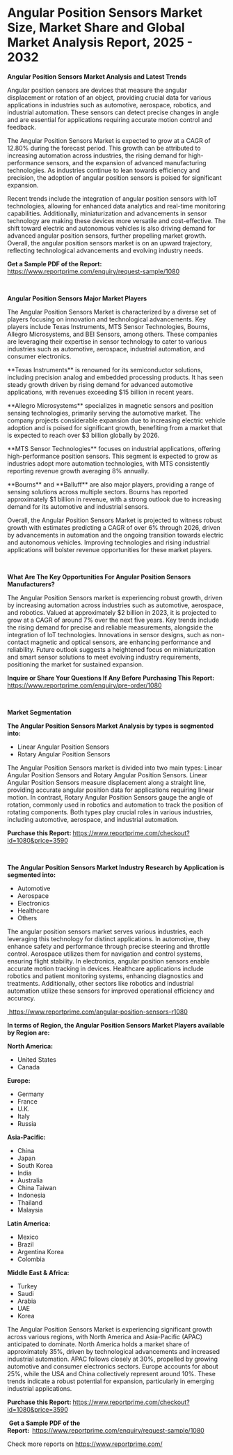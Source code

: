 <p><h1>Angular Position Sensors Market Size, Market Share and Global Market Analysis Report, 2025 - 2032</h1></p><p><strong>Angular Position Sensors Market Analysis and Latest Trends</strong></p>
<p><p>Angular position sensors are devices that measure the angular displacement or rotation of an object, providing crucial data for various applications in industries such as automotive, aerospace, robotics, and industrial automation. These sensors can detect precise changes in angle and are essential for applications requiring accurate motion control and feedback.</p><p>The Angular Position Sensors Market is expected to grow at a CAGR of 12.80% during the forecast period. This growth can be attributed to increasing automation across industries, the rising demand for high-performance sensors, and the expansion of advanced manufacturing technologies. As industries continue to lean towards efficiency and precision, the adoption of angular position sensors is poised for significant expansion.</p><p>Recent trends include the integration of angular position sensors with IoT technologies, allowing for enhanced data analytics and real-time monitoring capabilities. Additionally, miniaturization and advancements in sensor technology are making these devices more versatile and cost-effective. The shift toward electric and autonomous vehicles is also driving demand for advanced angular position sensors, further propelling market growth. Overall, the angular position sensors market is on an upward trajectory, reflecting technological advancements and evolving industry needs.</p></p>
<p><strong>Get a Sample PDF of the Report:&nbsp;</strong> <a href="https://www.reportprime.com/enquiry/request-sample/1080?utm_campaign=3545&utm_medium=2&utm_source=Github&utm_content=ia&utm_term=18032025&utm_id=angular-position-sensors">https://www.reportprime.com/enquiry/request-sample/1080</a></p>
<p>&nbsp;</p>
<p><strong>Angular Position Sensors Major Market Players</strong></p>
<p><p>The Angular Position Sensors Market is characterized by a diverse set of players focusing on innovation and technological advancements. Key players include Texas Instruments, MTS Sensor Technologies, Bourns, Allegro Microsystems, and BEI Sensors, among others. These companies are leveraging their expertise in sensor technology to cater to various industries such as automotive, aerospace, industrial automation, and consumer electronics.</p><p>**Texas Instruments** is renowned for its semiconductor solutions, including precision analog and embedded processing products. It has seen steady growth driven by rising demand for advanced automotive applications, with revenues exceeding $15 billion in recent years.</p><p>**Allegro Microsystems** specializes in magnetic sensors and position sensing technologies, primarily serving the automotive market. The company projects considerable expansion due to increasing electric vehicle adoption and is poised for significant growth, benefiting from a market that is expected to reach over $3 billion globally by 2026.</p><p>**MTS Sensor Technologies** focuses on industrial applications, offering high-performance position sensors. This segment is expected to grow as industries adopt more automation technologies, with MTS consistently reporting revenue growth averaging 8% annually.</p><p>**Bourns** and **Balluff** are also major players, providing a range of sensing solutions across multiple sectors. Bourns has reported approximately $1 billion in revenue, with a strong outlook due to increasing demand for its automotive and industrial sensors.</p><p>Overall, the Angular Position Sensors Market is projected to witness robust growth with estimates predicting a CAGR of over 6% through 2026, driven by advancements in automation and the ongoing transition towards electric and autonomous vehicles. Improving technologies and rising industrial applications will bolster revenue opportunities for these market players.</p></p>
<p>&nbsp;</p>
<p><strong>What Are The Key Opportunities For Angular Position Sensors Manufacturers?</strong></p>
<p><p>The Angular Position Sensors market is experiencing robust growth, driven by increasing automation across industries such as automotive, aerospace, and robotics. Valued at approximately $2 billion in 2023, it is projected to grow at a CAGR of around 7% over the next five years. Key trends include the rising demand for precise and reliable measurements, alongside the integration of IoT technologies. Innovations in sensor designs, such as non-contact magnetic and optical sensors, are enhancing performance and reliability. Future outlook suggests a heightened focus on miniaturization and smart sensor solutions to meet evolving industry requirements, positioning the market for sustained expansion.</p></p>
<p><strong>Inquire or Share Your Questions If Any Before Purchasing This Report:</strong> <a href="https://www.reportprime.com/enquiry/pre-order/1080?utm_campaign=3545&utm_medium=2&utm_source=Github&utm_content=ia&utm_term=18032025&utm_id=angular-position-sensors">https://www.reportprime.com/enquiry/pre-order/1080</a></p>
<p>&nbsp;</p>
<p><strong>Market Segmentation</strong></p>
<p><strong>The Angular Position Sensors Market Analysis by types is segmented into:</strong></p>
<p><ul><li>Linear Angular Position Sensors</li><li>Rotary Angular Position Sensors</li></ul></p>
<p><p>The Angular Position Sensors market is divided into two main types: Linear Angular Position Sensors and Rotary Angular Position Sensors. Linear Angular Position Sensors measure displacement along a straight line, providing accurate angular position data for applications requiring linear motion. In contrast, Rotary Angular Position Sensors gauge the angle of rotation, commonly used in robotics and automation to track the position of rotating components. Both types play crucial roles in various industries, including automotive, aerospace, and industrial automation.</p></p>
<p><strong>Purchase this Report:&nbsp;</strong><a href="https://www.reportprime.com/checkout?id=1080&price=3590&utm_campaign=3545&utm_medium=2&utm_source=Github&utm_content=ia&utm_term=18032025&utm_id=angular-position-sensors">https://www.reportprime.com/checkout?id=1080&price=3590</a></p>
<p>&nbsp;</p>
<p><strong>The Angular Position Sensors Market Industry Research by Application is segmented into:</strong></p>
<p><ul><li>Automotive</li><li>Aerospace</li><li>Electronics</li><li>Healthcare</li><li>Others</li></ul></p>
<p><p>The angular position sensors market serves various industries, each leveraging this technology for distinct applications. In automotive, they enhance safety and performance through precise steering and throttle control. Aerospace utilizes them for navigation and control systems, ensuring flight stability. In electronics, angular position sensors enable accurate motion tracking in devices. Healthcare applications include robotics and patient monitoring systems, enhancing diagnostics and treatments. Additionally, other sectors like robotics and industrial automation utilize these sensors for improved operational efficiency and accuracy.</p></p>
<p><a href="https://www.reportprime.com/angular-position-sensors-r1080?utm_campaign=3545&utm_medium=2&utm_source=Github&utm_content=ia&utm_term=18032025&utm_id=angular-position-sensors">&nbsp;https://www.reportprime.com/angular-position-sensors-r1080</a></p>
<p><strong>In terms of Region, the Angular Position Sensors Market Players available by Region are:</strong></p>
<p>
    <p> <strong> North America: </strong>
        <ul>
            <li>United States</li>
            <li>Canada</li>
        </ul>
        </p> 
    <p> <strong> Europe: </strong>
        <ul>
            <li>Germany</li>
            <li>France</li>
            <li>U.K.</li>
            <li>Italy</li>
            <li>Russia</li>
        </ul>
        </p> 
    <p> <strong> Asia-Pacific: </strong>
        <ul>
            <li>China</li>
            <li>Japan</li>
            <li>South Korea</li>
            <li>India</li>
            <li>Australia</li>
            <li>China Taiwan</li>
            <li>Indonesia</li>
            <li>Thailand</li>
            <li>Malaysia</li>
        </ul>
        </p> 
    <p> <strong> Latin America: </strong>
        <ul>
            <li>Mexico</li>
            <li>Brazil</li>
            <li>Argentina Korea</li>
            <li>Colombia</li>
        </ul>
        </p> 
    <p> <strong> Middle East & Africa: </strong>
        <ul>
            <li>Turkey</li>
            <li>Saudi</li>
            <li>Arabia</li>
            <li>UAE</li>
            <li>Korea</li>
        </ul>
    </p>
    </p>
<p><p>The Angular Position Sensors Market is experiencing significant growth across various regions, with North America and Asia-Pacific (APAC) anticipated to dominate. North America holds a market share of approximately 35%, driven by technological advancements and increased industrial automation. APAC follows closely at 30%, propelled by growing automotive and consumer electronics sectors. Europe accounts for about 25%, while the USA and China collectively represent around 10%. These trends indicate a robust potential for expansion, particularly in emerging industrial applications.</p></p>
<p><strong>Purchase this Report: </strong><a href="https://www.reportprime.com/checkout?id=1080&price=3590&utm_campaign=3545&utm_medium=2&utm_source=Github&utm_content=ia&utm_term=18032025&utm_id=angular-position-sensors">https://www.reportprime.com/checkout?id=1080&price=3590</a></p>
<p>&nbsp;<strong>Get a Sample PDF of the Report:&nbsp;&nbsp;</strong><a href="https://www.reportprime.com/enquiry/request-sample/1080?utm_campaign=3545&utm_medium=2&utm_source=Github&utm_content=ia&utm_term=18032025&utm_id=angular-position-sensors">https://www.reportprime.com/enquiry/request-sample/1080</a></p>
<p><strong></strong></p>
<p>Check more reports on <a href="https://www.reportprime.com/?utm_campaign=3545&utm_medium=2&utm_source=Github&utm_content=ia&utm_term=18032025&utm_id=angular-position-sensors">https://www.reportprime.com/</a></p>